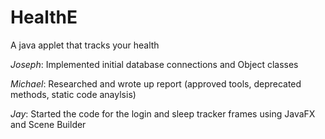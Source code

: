 # HealthE
A java applet that tracks your health

*Joseph*: Implemented initial database connections and Object classes

*Michael*: Researched and wrote up report (approved tools, deprecated methods, static code anaylsis)

*Jay*: Started the code for the login and sleep tracker frames using JavaFX and Scene Builder

